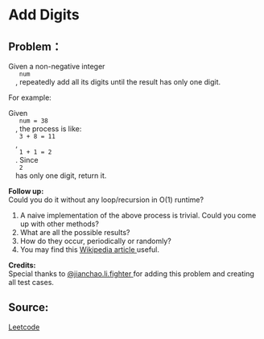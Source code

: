 # Add Digits

## Problem：

<div class="question-content">
 <p>
 </p>
 <p>
  Given a non-negative integer
  <code>
   num
  </code>
  , repeatedly add all its digits until the result has only one digit.
 </p>
 <p>
  For example:
 </p>
 <p>
  Given
  <code>
   num = 38
  </code>
  , the process is like:
  <code>
   3 + 8 = 11
  </code>
  ,
  <code>
   1 + 1 = 2
  </code>
  . Since
  <code>
   2
  </code>
  has only one digit, return it.
 </p>
 <p>
  <b>
   Follow up:
  </b>
  <br/>
  Could you do it without any loop/recursion in O(1) runtime?
 </p>
 <ol id="hints">
  <li class="hint">
   A naive implementation of the above process is trivial. Could you come up with other methods?
  </li>
  <li class="hint">
   What are all the possible results?
  </li>
  <li class="hint">
   How do they occur, periodically or randomly?
  </li>
  <li class="hint">
   You may find this
   <a href="https://en.wikipedia.org/wiki/Digital_root" target="_blank">
    Wikipedia article
   </a>
   useful.
  </li>
 </ol>
 <p>
  <b>
   Credits:
  </b>
  <br/>
  Special thanks to
  <a href="https://leetcode.com/discuss/user/jianchao.li.fighter">
   @jianchao.li.fighter
  </a>
  for adding this problem and creating all test cases.
 </p>
</div>


## Source:
[Leetcode](https://leetcode.com/problems/add-digits/)
